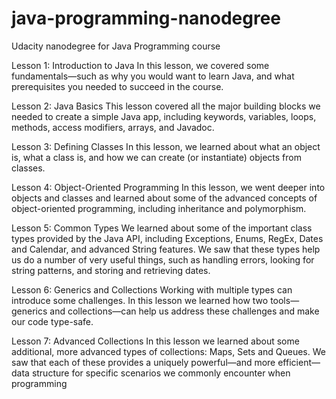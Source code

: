 # java-programming-nanodegree
Udacity nanodegree for Java Programming course

Lesson 1: Introduction to Java
In this lesson, we covered some fundamentals—such as why you would want to learn Java, and what prerequisites you needed to succeed in the course.

Lesson 2: Java Basics
This lesson covered all the major building blocks we needed to create a simple Java app, including keywords, variables, loops, methods, access modifiers, arrays, and Javadoc.

Lesson 3: Defining Classes
In this lesson, we learned about what an object is, what a class is, and how we can create (or instantiate) objects from classes.

Lesson 4: Object-Oriented Programming
In this lesson, we went deeper into objects and classes and learned about some of the advanced concepts of object-oriented programming, including inheritance and polymorphism.

Lesson 5: Common Types
We learned about some of the important class types provided by the Java API, including Exceptions, Enums, RegEx, Dates and Calendar, and advanced String features. We saw that these types help us do a number of very useful things, such as handling errors, looking for string patterns, and storing and retrieving dates.

Lesson 6: Generics and Collections
Working with multiple types can introduce some challenges. In this lesson we learned how two tools—generics and collections—can help us address these challenges and make our code type-safe.

Lesson 7: Advanced Collections
In this lesson we learned about some additional, more advanced types of collections: Maps, Sets and Queues. We saw that each of these provides a uniquely powerful—and more efficient—data structure for specific scenarios we commonly encounter when programming

